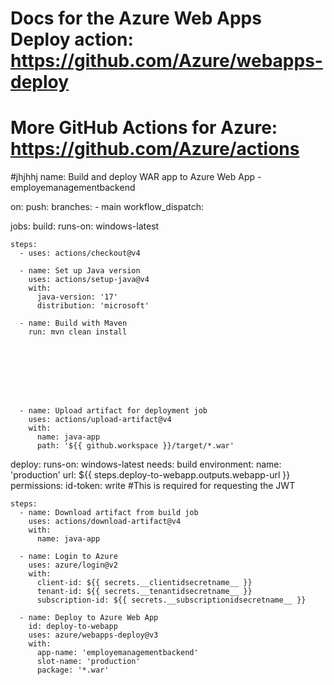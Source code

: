 # Docs for the Azure Web Apps Deploy action: https://github.com/Azure/webapps-deploy
# More GitHub Actions for Azure: https://github.com/Azure/actions



#jhjhhj
name: Build and deploy WAR app to Azure Web App - employemanagementbackend



on:
  push:
    branches:
      - main
  workflow_dispatch:

jobs:
  build:
    runs-on: windows-latest

    steps:
      - uses: actions/checkout@v4

      - name: Set up Java version
        uses: actions/setup-java@v4
        with:
          java-version: '17'
          distribution: 'microsoft'

      - name: Build with Maven
        run: mvn clean install








      - name: Upload artifact for deployment job
        uses: actions/upload-artifact@v4
        with:
          name: java-app
          path: '${{ github.workspace }}/target/*.war'




  deploy:
    runs-on: windows-latest
    needs: build
    environment:
      name: 'production'
      url: ${{ steps.deploy-to-webapp.outputs.webapp-url }}
    permissions:
      id-token: write #This is required for requesting the JWT

    steps:
      - name: Download artifact from build job
        uses: actions/download-artifact@v4
        with:
          name: java-app
      
      - name: Login to Azure
        uses: azure/login@v2
        with:
          client-id: ${{ secrets.__clientidsecretname__ }}
          tenant-id: ${{ secrets.__tenantidsecretname__ }}
          subscription-id: ${{ secrets.__subscriptionidsecretname__ }}

      - name: Deploy to Azure Web App
        id: deploy-to-webapp
        uses: azure/webapps-deploy@v3
        with:
          app-name: 'employemanagementbackend'
          slot-name: 'production'
          package: '*.war'
          
